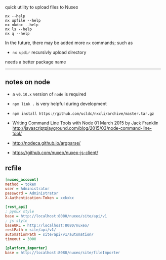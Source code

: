 quick utility to upload files to Nuxeo

```
nx --help
nx upfile --help
nx mkdoc --help
nx ls --help
nx q --help
```

In the future, there may be added more `nx` commands; such as

 * `nx updir` recursivly upload directory

needs a better package name
 
------

## notes on node

 * a `v0.10.x` version of `node` is required

 * `npm link .` is very helpful during development
 * `npm install https://github.com/ucldc/nxcli/archive/master.tar.gz`

 * Writing Command Line Tools with Node
01 March 2015 by Jack Franklin http://javascriptplayground.com/blog/2015/03/node-command-line-tool/
 * http://nodeca.github.io/argparse/
 * https://github.com/nuxeo/nuxeo-js-client/

## rcfile

```ini
[nuxeo_account]
method = token
user = Administrator
password = Administrator
X-Authentication-Token = xxkxkx

[rest_api]
; pynux style
base = http://localhost:8080/nuxeo/site/api/v1
; js style
baseURL = http://localhost:8080/nuxeo/
restPath = site/api/v1/
automationPath = site/api/v1/automation/
timeout = 3000

[platform_importer]
base = http://localhost:8080/nuxeo/site/fileImporter
```
